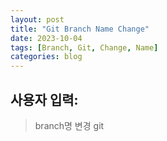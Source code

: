 ```yaml
---
layout: post
title: "Git Branch Name Change"
date: 2023-10-04
tags: [Branch, Git, Change, Name]
categories: blog
---
```


## 사용자 입력:
> branch명 변경 git

